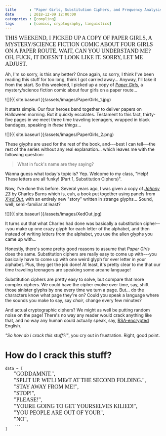 ```yaml
---
title      : "Paper Girls, Substitution Ciphers, and Frequency Analysis"
date       : 2018-12-09 12:00:00
categories : [compling]
tags       : [comics, cryptography, linguistics]
---
```


<span style="font-family:PaperGirls;font-size:large;">
THIS WEEKEND, I PICKED UP A COPY OF PAPER GIRLS, A MYSTERY/SCIENCE FICTION COMIC ABOUT FOUR GIRLS ON A PAPER ROUTE.
WAIT, CAN YOU UNDERSTAND ME?
OH, FUCK, IT DOESN'T LOOK LIKE IT.
SORRY, LET ME ADJUST.
</span>

Ah, I'm so sorry, is this any better? Once again, so sorry, I think I've been reading this stuff for too long, think I got carried away... Anyway, I'll take it from the start. So this weekend, I picked up a copy of *[Paper Girls][papergirls]*, a mystery/science fiction comic about four girls on a paper route...

![]({{ site.baseurl }}/assets/images/PaperGirls_1.jpg)

It starts simple. Our four heroes band together to deliver papers on Halloween morning. But it quickly escalates. Testament to this fact, thirty-five pages in we meet three time traveling teenagers, wrapped in black bandages, speaking in *these things*...

![]({{ site.baseurl }}/assets/images/PaperGirls_2.png)

These glyphs are used for the rest of the book, and---best I can tell---the rest of the series without any real explanation... which leaves me with the following question: 

> What in fuck's name are they saying?

Wanna guess what today's topic is? Yep. Welcome to my class, "Help! These letters are all funky! (Part 1, Substitution Ciphers)".

Now, I've done this before. Several years ago, I was given a copy of *[Johnny 23][johnny23]* by Charles Burns which is, euh, a book put together using panels from *[X'ed Out][xedout]*, with an entirely new "story" written in strange glyphs... Sound, well, semi-familiar at least?

![]({{ site.baseurl }}/assets/images/XedOut.jpg)

It turns out that what Charles had done was basically a substitution cipher---you make up one crazy glyph for each letter of the alphabet, and then instead of writing letters from the alphabet, you use the alien glyphs you came up with...

Honestly, there's some pretty good reasons to assume that *Paper Girls* does the same. Substitution ciphers are really easy to come up with---you basically have to come up with one weird glyph for ever letter in your alphabet. Plus, they get the job done! At least, it's pretty clear to me that our time traveling teenagers are speaking some arcane language!

Substitution ciphers are pretty easy to solve, but compare that more complex ciphers. We could have the cipher evolve over time, say, shift those sinister glyphs by one every time we turn a page. But... do the characters know what page they're on? Could you speak a language where the sounds you make to say, say *chair*, change every few minutes? 

And actual cryptographic ciphers? We might as well be putting random noise on the page! There's no way any reader would crack anything like that, and no way any human could actually speak, say, [RSA-encrypted][rsa] English.

*"So how do I crack this stuff?!"*, you cry out in frustration. Right, good point.

# How do I crack this stuff?

<div class="language-python highlighter-rouge">
<div class="highlight">
<pre class="highlight">
<code><span class="n">data</span> <span class="o">=</span> <span class="p">[</span>
    <span class="s" style="font-family:PaperGirls;font-size:large;">"GODDAMNIT.",</span>
    <span class="s" style="font-family:PaperGirls;font-size:large;">"SPLIT UP. WE'Ll MEeT AT THE SECOND FOLDING.",</span>
    <span class="s" style="font-family:PaperGirls;font-size:large;">"STAY AWAY FROM ME!",</span>
    <span class="s" style="font-family:PaperGirls;font-size:large;">"STOP!",</span>
    <span class="s" style="font-family:PaperGirls;font-size:large;">"PLEASE!",</span>
    <span class="s" style="font-family:PaperGirls;font-size:large;">"YOURE GOING TO GET YOURSELVES KILlED!",</span>
    <span class="s" style="font-family:PaperGirls;font-size:large;">"YOU PEOPLE ARE OUT OF YOUR",</span>
    <span class="s" style="font-family:PaperGirls;font-size:large;">"NO",</span>
    <span class="s">...</span>
<span class="p">]</span></code>
</pre>
</div>
</div>


  
[papergirls]: https://imagecomics.com/comics/releases/paper-girls-1
[johnny23]: https://www.goodreads.com/book/show/11161195-johnny-23
[xedout]: https://www.goodreads.com/book/show/7814774-x-ed-out
[rsa]: https://en.wikipedia.org/wiki/RSA_(cryptosystem)
